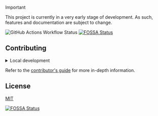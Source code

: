 > [!IMPORTANT]
> This project is currently in a very early stage of development. As such, features and documentation are subject to change.

![GitHub Actions Workflow Status](https://img.shields.io/github/actions/workflow/status/lector-org/lector/ci.yaml?style=flat&colorA=000000)
[![FOSSA Status](https://app.fossa.com/api/projects/git%2Bgithub.com%2Flector-org%2Flector.svg?type=shield)](https://app.fossa.com/projects/git%2Bgithub.com%2Flector-org%2Flector?ref=badge_shield)

## Contributing

<details>
    <summary>Local development</summary>

- Clone this repository.
- Install:
  - [Go](https://go.dev/)
  - [Task](https://taskfile.dev/)
  - [Bun](https://bun.sh/)
- Run `task install` to install the project dependencies.
- Run `task --list` to list the available commands.

</details>

Refer to the [contributor's guide](CONTRIBUTING.md) for more in-depth information.

## License

[MIT](LICENSE)


[![FOSSA Status](https://app.fossa.com/api/projects/git%2Bgithub.com%2Flector-org%2Flector.svg?type=large)](https://app.fossa.com/projects/git%2Bgithub.com%2Flector-org%2Flector?ref=badge_large)